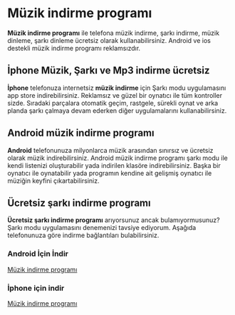 # Müzik indirme programı
**Müzik indirme programı** ile telefona müzik indirme, şarkı indirme, müzik dinleme, şarkı dinleme ücretsiz olarak kullanabilirsiniz. Android ve ios destekli müzik indirme programı reklamsızdır.
## İphone Müzik, Şarkı ve Mp3 indirme ücretsiz
**İphone** telefonuza internetsiz **müzik indirme** için Şarkı modu uygulamasını app store indirebilirsiniz. Reklamsız ve güzel bir oynatıcı ile tüm kontroller sizde. Sıradaki parçalara otomatik geçim, rastgele, sürekli oynat ve arka planda şarkı çalmaya devam ederken diğer uygulamalarını kullanabilirsiniz.
## Android müzik indirme programı
**Android** telefonunuza milyonlarca müzik arasından sınırsız ve ücretsiz olarak müzik indirebilirsiniz. Android müzik indirme programı şarkı modu ile kendi listenizi oluşturabilir yada indirilen klasöre indirebilirsiniz. Başka bir oynatıcı ile oynatabilir yada programın kendine ait gelişmiş oynatıcı ile müziğin keyfini çıkartabilirsiniz.
## Ücretsiz şarkı indirme programı
**Ücretsiz şarkı indirme programı** arıyorsunuz ancak bulamıyormusunuz? Şarkı modu uygulamasını denemenizi tavsiye ediyorum. Aşağıda telefonunuza göre indirme bağlantıları bulabilirsiniz.
### Android İçin İndir
[Müzik indirme programı](https://www.eniyiuygulama.com/muzik-modu/ "Müzik indirme programı")
### İphone için indir
[Müzik indirme programı](https://www.eniyiuygulama.com/muzik-modu/ "Müzik indirme programı")
